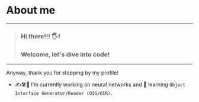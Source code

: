 # About me
---

> ### Hi there!!! 🖐!
> ### Welcome, let's dive into code!
---

<!--
**biko-metro/biko-metro** is a ✨ _special_ ✨ repository because its `README.md` (this file) appears on your GitHub profile.

Here are some ideas to get you started:
-->

Anyway, thank you for stopping by my profile!  

- ✍🛠🧠 I’m currently working on neural networks and 🌱 learning `Object Interface Generator/Reader (OIG/OIR)`.
